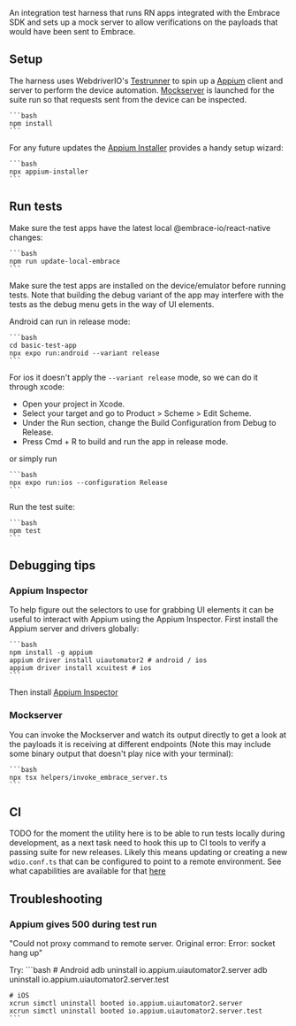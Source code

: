 An integration test harness that runs RN apps integrated with the Embrace SDK and sets up a mock server to allow
verifications on the payloads that would have been sent to Embrace.

## Setup

The harness uses WebdriverIO's [Testrunner](https://webdriver.io/docs/testrunner/) to spin up a [Appium](http://appium.io/docs/en/latest/intro/) client and server to perform the device automation. [Mockserver](https://www.mock-server.com/#what-is-mockserver) is
launched for the suite run so that requests sent from the device can be inspected.

    ```bash
    npm install
    ```

For any future updates the [Appium Installer](https://webdriver.io/docs/appium) provides a handy setup wizard:

    ```bash
    npx appium-installer
    ```

## Run tests

Make sure the test apps have the latest local @embrace-io/react-native changes:

    ```bash
    npm run update-local-embrace
    ```

Make sure the test apps are installed on the device/emulator before running tests. Note that building the debug variant
of the app may interfere with the tests as the debug menu gets in the way of UI elements.

Android can run in release mode:

    ```bash
    cd basic-test-app
    npx expo run:android --variant release
    ```

For ios it doesn't apply the `--variant release` mode, so we can do it through xcode:

- Open your project in Xcode.
- Select your target and go to Product > Scheme > Edit Scheme.
- Under the Run section, change the Build Configuration from Debug to Release.
- Press Cmd + R to build and run the app in release mode.

or simply run 

    ```bash
    npx expo run:ios --configuration Release
    ```

Run the test suite:

    ```bash
    npm test
    ```

## Debugging tips

### Appium Inspector

To help figure out the selectors to use for grabbing UI elements it can be useful to interact with Appium using
the Appium Inspector. First install the Appium server and drivers globally:

    ```bash
    npm install -g appium
    appium driver install uiautomator2 # android / ios
    appium driver install xcuitest # ios
    ```

Then install [Appium Inspector](https://github.com/appium/appium-inspector)

### Mockserver

You can invoke the Mockserver and watch its output directly to get a look at the payloads it is receiving at different
endpoints (Note this may include some binary output that doesn't play nice with your terminal):

    ```bash
    npx tsx helpers/invoke_embrace_server.ts
    ```

## CI

TODO for the moment the utility here is to be able to run tests locally during development, as a next task need to hook this up to
CI tools to verify a passing suite for new releases. Likely this means updating or creating a new `wdio.conf.ts` that
can be configured to point to a remote environment. See what capabilities are available for that [here](https://appium.io/docs/en/2.1/guides/caps/)

## Troubleshooting


### Appium gives 500 during test run

"Could not proxy command to remote server. Original error: Error: socket hang up"

Try:
    ```bash
    # Android
    adb uninstall io.appium.uiautomator2.server
    adb uninstall io.appium.uiautomator2.server.test

    # iOS
    xcrun simctl uninstall booted io.appium.uiautomator2.server
    xcrun simctl uninstall booted io.appium.uiautomator2.server.test
    ```